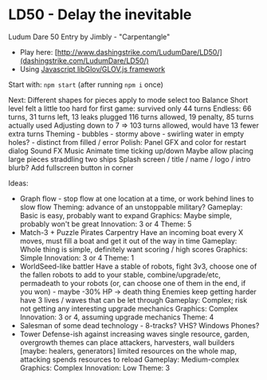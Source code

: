 LD50 - Delay the inevitable
============================

Ludum Dare 50 Entry by Jimbly - "Carpentangle"

* Play here: [http://www.dashingstrike.com/LudumDare/LD50/](dashingstrike.com/LudumDare/LD50/)
* Using [Javascript libGlov/GLOV.js framework](https://github.com/Jimbly/glovjs)

Start with: `npm start` (after running `npm i` once)

Next:
  Different shapes for pieces
    apply to mode select too
  Balance
    Short level felt a little too hard for first game: survived only 44 turns
    Endless:
      66 turns, 31 turns left, 13 leaks plugged
        116 turns allowed, 19 penalty, 85 turns actually used
        Adjusting down to 7 => 103 turns allowed, would have 13 fewer extra turns
  Theming
    - bubbles
    - stormy above
    - swirling water in empty holes? - distinct from filled / error
Polish:
  Panel GFX and color for restart dialog
  Sound FX
  Music
  Animate time ticking up/down
  Maybe allow placing large pieces straddling two ships
  Splash screen / title / name / logo / intro blurb?
  Add fullscreen button in corner

Ideas:

* Graph flow - stop flow at one location at a time, or work behind lines to slow flow
  Theming: advance of an unstoppable military?
    Gameplay: Basic is easy, probably want to expand
    Graphics: Maybe simple, probably won't be great
    Innovation: 3 or 4
    Theme: 5
* Match-3 + Puzzle Pirates Carpentry
  Have an incoming boat every X moves, must fill a boat and get it out of the way in time
    Gameplay: Whole thing is simple, definitely want scoring / high scores
    Graphics: Simple
    Innovation: 3 or 4
    Theme: 1
* WorldSeed-like battler
  Have a stable of robots, fight 3v3, choose one of the fallen robots to add to your stable, combine/upgrade/etc, permadeath to your robots (or, can choose one of them in the end, if you won) - maybe -30% HP -> death thing
  Enemies keep getting harder have 3 lives / waves that can be let through
    Gameplay: Complex; risk not getting any interesting upgrade mechanics
    Graphics: Complex
    Innovation: 3 or 4, assuming upgrade mechanics
    Theme: 4
* Salesman of some dead technology - 8-tracks? VHS? Windows Phones?
* Tower Defense-ish against increasing waves
  single resource, garden, overgrowth themes
  can place attackers, harvesters, wall builders [maybe: healers, generators]
  limited resources on the whole map, attacking spends resources to reload
    Gameplay: Medium-complex
    Graphics: Complex
    Innovation: Low
    Theme: 3